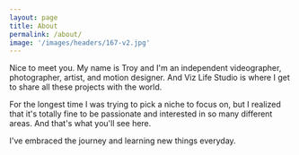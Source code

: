 ```yaml
---
layout: page
title: About
permalink: /about/
image: '/images/headers/167-v2.jpg'
---
```


Nice to meet you. My name is Troy and I'm an independent videographer, photographer, artist, and motion designer. And Viz Life Studio is where I get to share all these projects with the world. 

For the longest time I was trying to pick a niche to focus on, but I realized that it's totally fine to be passionate and interested in so many different areas. And that's what you'll see here. 

I've embraced the journey and learning new things everyday. 
